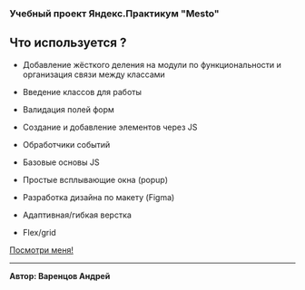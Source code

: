 
### Учебный проект Яндекс.Практикум "Mesto"


## Что используется ?

* Добавление жёсткого деления на модули по функциональности и организация связи между классами

* Введение классов для работы

* Валидация полей форм

* Создание и добавление элементов через JS

* Обработчики событий

* Базовые основы JS

* Простые всплывающие окна (popup)

* Разработка дизайна по макету (Figma)

* Адаптивная/гибкая верстка

* Flex/grid


[Посмотри меня!](https://varentsovandrey.github.io//mesto/) 

-----
**Автор: Варенцов Андрей**


